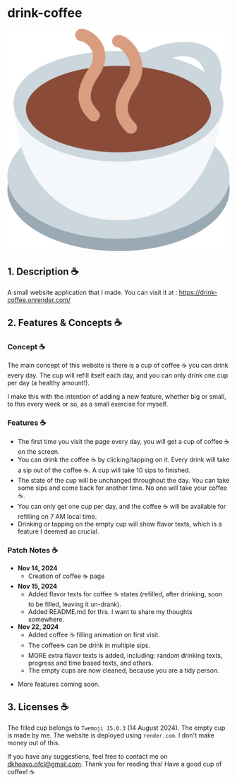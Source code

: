 # drink-coffee

![coffee.png](cups/coffee.png)

## 1. Description ☕
A small website application that I made. You can visit it at :
https://drink-coffee.onrender.com/

## 2. Features & Concepts ☕

### Concept ☕
The main concept of this website is there is a cup of coffee ☕ you can drink every day.
The cup will refill itself each day, and you can only drink one cup per day (a healthy amount!).

I make this with the intention of adding a new feature, whether big or small, to this every week or so, as a small exercise for myself.

### Features ☕
- The first time you visit the page every day, you will get a cup of coffee ☕ on the screen.
- You can drink the coffee ☕ by clicking/tapping on it.
Every drink will take a sip out of the coffee ☕. A cup will take 10 sips to finished.
- The state of the cup will be unchanged throughout the day.
You can take some sips and come back for another time. No one will take your coffee ☕.
- You can only get one cup per day, and the coffee ☕ will be available for refilling on 7 AM local time.
- Drinking or tapping on the empty cup will show flavor texts, which is a feature I deemed as crucial.

### Patch Notes ☕
- **Nov 14, 2024**
  + Creation of coffee ☕ page
- **Nov 15, 2024**
  + Added flavor texts for coffee ☕ states (refilled, after drinking, soon to be filled, leaving it un-drank).
  + Added README.md for this. I want to share my thoughts somewhere.
- **Nov 22, 2024**
  + Added coffee ☕ filling animation on first visit.
  + The coffee☕ can be drink in multiple sips.
  + MORE extra flavor texts is added, including: random drinking texts, progress and time based texts, and others.
  + The empty cups are now cleaned, because you are a tidy person.

+ More features coming soon.

## 3. Licenses ☕
The filled cup belongs to `Twemoji 15.0.3` (14 August 2024).
The empty cup is made by me. The website is deployed using `render.com`. I don't make money out of this.

If you have any suggestions, feel free to contact me on dkhoavo.ofcl@gmail.com.
Thank you for reading this! Have a good cup of coffee! ☕
